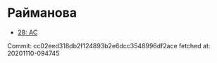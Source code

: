 # Райманова
- [28: AC](28.md)

Commit: cc02eed318db2f124893b2e6dcc3548996df2ace
 fetched at: 20201110-094745
